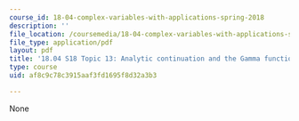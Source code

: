 ```yaml
---
course_id: 18-04-complex-variables-with-applications-spring-2018
description: ''
file_location: /coursemedia/18-04-complex-variables-with-applications-spring-2018/af8c9c78c3915aaf3fd1695f8d32a3b3_MIT18_04S18_topic13.pdf
file_type: application/pdf
layout: pdf
title: '18.04 S18 Topic 13: Analytic continuation and the Gamma function'
type: course
uid: af8c9c78c3915aaf3fd1695f8d32a3b3

---
```

None